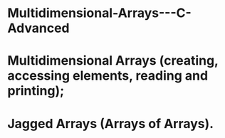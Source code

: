# Multidimensional-Arrays---C-Advanced
# Multidimensional Arrays (creating, accessing elements, reading and printing);
# Jagged Arrays (Arrays of Arrays).
